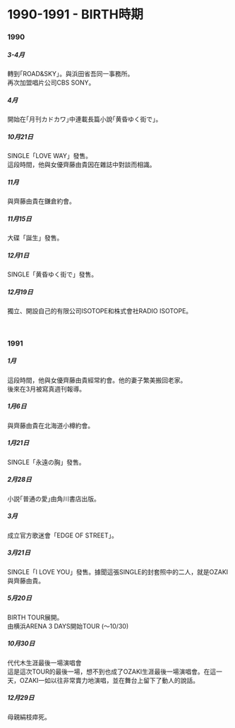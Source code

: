 # 1990-1991 - BIRTH時期

### 1990

##### 3-4月  
轉到｢ROAD&SKY｣。與浜田省吾同一事務所。  
再次加盟唱片公司CBS SONY。  

##### 4月  
開始在｢月刊カドカワ｣中連載長篇小說｢黄昏ゆく街で｣。  

##### 10月21日
SINGLE「LOVE WAY」發售。  
這段時間，他與女優齊藤由貴因在雜誌中對談而相識。  

##### 11月
與齊藤由貴在鎌倉約會。  

##### 11月15日  
大碟「誕生」發售。  

##### 12月1日
SINGLE「黄昏ゆく街で」發售。  

##### 12月19日
獨立、開設自己的有限公司ISOTOPE和株式會社RADIO ISOTOPE。  

<br>

### 1991

##### 1月
這段時間，他與女優齊藤由貴經常約會。他的妻子繁美搬回老家。  
後來在3月被寫真週刊報導。  

##### 1月6日
與齊藤由貴在北海道小樽約會。  

##### 1月21日
SINGLE「永遠の胸」發售。  

##### 2月28日
小説｢普通の愛｣由角川書店出版。  

##### 3月
成立官方歌迷會「EDGE OF STREET」。  

##### 3月21日
SINGLE「I LOVE YOU」發售。據聞這張SINGLE的封套照中的二人，就是OZAKI與齊藤由貴。  

##### 5月20日
BIRTH TOUR展開。  
由横浜ARENA 3 DAYS開始TOUR (～10/30)  

##### 10月30日
代代木生涯最後一場演唱會  
這是這次TOUR的最後一場，想不到也成了OZAKI生涯最後一場演唱會。在這一天，OZAKI一如以往非常賣力地演唱，並在舞台上留下了動人的說話。  

##### 12月29日
母親絹枝瘁死。